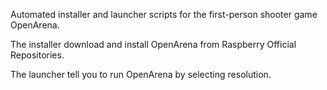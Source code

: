 Automated installer and launcher scripts for the first-person shooter game OpenArena.

The installer download and install OpenArena from Raspberry Official Repositories.

The launcher tell you to run OpenArena by selecting resolution.